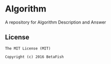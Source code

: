 # Algorithm
A repository for Algorithm Description and Answer

## License
```
The MIT License (MIT)

Copyright (c) 2016 BetaFish
```
